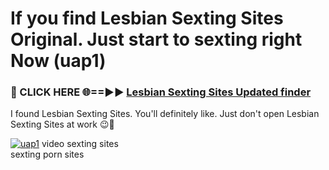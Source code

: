# If you find Lesbian Sexting Sites Original. Just start to sexting right Now (uap1)

<h3>🔴 CLICK HERE 🌐==►► <a href="https://tinyurl.com/mtbk5fxa" rel="nofollow">Lesbian Sexting Sites Updated finder</a></h3>

I found Lesbian Sexting Sites. You'll definitely like. Just don't open Lesbian Sexting Sites at work 😉💬

[![uap1](https://i.imgur.com/Q8WKrnY.jpeg)](https://tinyurl.com/mtbk5fxa)
video sexting sites<br>
sexting porn sites
